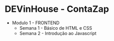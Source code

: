 # DEVinHouse - ContaZap

- Modulo 1 - FRONTEND
  * Semana 1 - Básico de HTML e CSS
  * Semana 2 - Introdução ao Javascript
